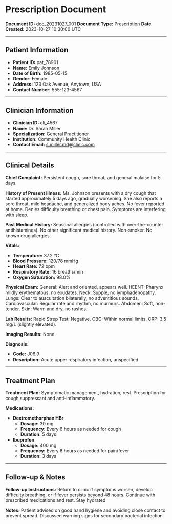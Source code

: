 # Prescription Document

**Document ID:** doc_20231027_001
**Document Type:** Prescription
**Date Created:** 2023-10-27 10:30:00 UTC

---

## Patient Information

*   **Patient ID:** pat_78901
*   **Name:** Emily Johnson
*   **Date of Birth:** 1985-05-15
*   **Gender:** Female
*   **Address:** 123 Oak Avenue, Anytown, USA
*   **Contact Number:** 555-123-4567

---

## Clinician Information

*   **Clinician ID:** cli_4567
*   **Name:** Dr. Sarah Miller
*   **Specialization:** General Practitioner
*   **Institution:** Community Health Clinic
*   **Contact Email:** s.miller.md@clinic.com

---

## Clinical Details

**Chief Complaint:** Persistent cough, sore throat, and general malaise for 5 days.

**History of Present Illness:** Ms. Johnson presents with a dry cough that started approximately 5 days ago, gradually worsening. She also reports a sore throat, mild headache, and generalized body aches. No fever reported at home. Denies difficulty breathing or chest pain. Symptoms are interfering with sleep.

**Past Medical History:** Seasonal allergies (controlled with over-the-counter antihistamines). No other significant medical history. Non-smoker. No known drug allergies.

**Vitals:**
*   **Temperature:** 37.2 °C
*   **Blood Pressure:** 120/78 mmHg
*   **Heart Rate:** 72 bpm
*   **Respiratory Rate:** 16 breaths/min
*   **Oxygen Saturation:** 98.0%

**Physical Exam:**
General: Alert and oriented, appears well.
HEENT: Pharynx mildly erythematous, no exudates.
Neck: Supple, no lymphadenopathy.
Lungs: Clear to auscultation bilaterally, no adventitious sounds.
Cardiovascular: Regular rate and rhythm, no murmurs.
Abdomen: Soft, non-tender.
Skin: Warm and dry, no rashes.

**Lab Results:**
Rapid Strep Test: Negative.
CBC: Within normal limits.
CRP: 3.5 mg/L (slightly elevated).

**Imaging Results:** None

**Diagnosis:**
*   **Code:** J06.9
*   **Description:** Acute upper respiratory infection, unspecified

---

## Treatment Plan

**Treatment Plan:** Symptomatic management, hydration, rest. Prescription for cough suppressant and anti-inflammatory.

**Medications:**
*   **Dextromethorphan HBr**
    *   **Dosage:** 30 mg
    *   **Frequency:** Every 6 hours as needed for cough
    *   **Duration:** 5 days
*   **Ibuprofen**
    *   **Dosage:** 400 mg
    *   **Frequency:** Every 8 hours as needed for pain/fever
    *   **Duration:** 3 days

---

## Follow-up & Notes

**Follow-up Instructions:** Return to clinic if symptoms worsen, develop difficulty breathing, or if fever persists beyond 48 hours. Continue with prescribed medications and rest. Stay hydrated.

**Notes:** Patient advised on good hand hygiene and avoiding close contact to prevent spread. Discussed warning signs for secondary bacterial infection.